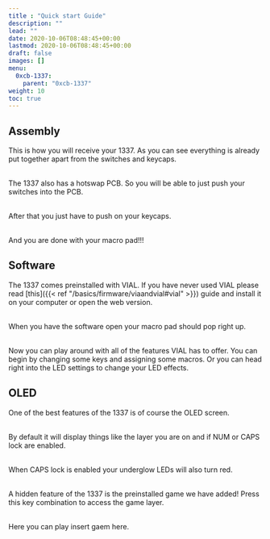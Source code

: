 ```yaml
---
title : "Quick start Guide"
description: ""
lead: ""
date: 2020-10-06T08:48:45+00:00
lastmod: 2020-10-06T08:48:45+00:00
draft: false
images: []
menu:
  0xcb-1337:
    parent: "0xcb-1337"
weight: 10
toc: true
---
```


## Assembly

This is how you will receive your 1337. As you can see everything is already put together apart from the switches and keycaps.
![]()

<br>The 1337 also has a hotswap PCB. So you will be able to just push your switches into the PCB.
![]()

<br>After that you just have to push on your keycaps.
![]()

<br>And you are done with your macro pad!!!
![]()

## Software

The 1337 comes preinstalled with VIAL. If you have never used VIAL please read [this]({{< ref "/basics/firmware/viaandvial#vial" >}}) guide and install it on your computer or open the web version.

<br>When you have the software open your macro pad should pop right up.
![]()

<br>Now you can play around with all of the features VIAL has to offer. You can begin by changing some keys and assigning some macros. Or you can head right into the LED settings to change your LED effects.

## OLED

One of the best features of the 1337 is of course the OLED screen.
![]()

<br>By default it will display things like the layer you are on and if NUM or CAPS lock are enabled.
![]()

<br>When CAPS lock is enabled your underglow LEDs will also turn red.
![]()

<br>A hidden feature of the 1337 is the preinstalled game we have added! Press this key combination to access the game layer.
![]()

<br>Here you can play insert gaem here.
![]()